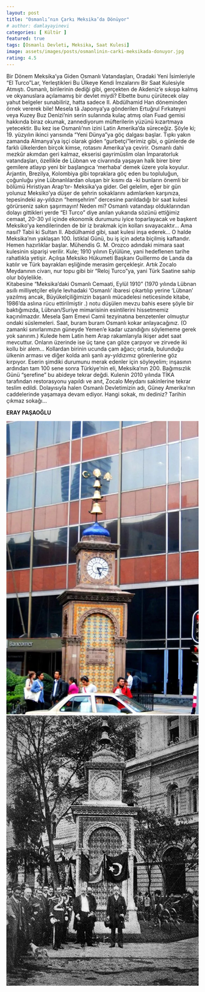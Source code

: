 ```yaml
---
layout: post
title: "Osmanlı’nın Çarkı Meksika’da Dönüyor"
# author: damlayayinevi
categories: [ Kültür ]
featured: true
tags: [Osmanlı Devleti, Meksika, Saat Kulesi]
image: assets/images/posts/osmanlinin-carki-meksikada-donuyor.jpg
rating: 4.5
---
```

Bir Dönem Meksika’ya Giden Osmanlı Vatandaşları, Oradaki Yeni İsimleriyle “El Turco”Lar, Yerleştikleri Bu Ülkeye Kendi İmzalarını Bir Saat Kulesiyle Atmıştı.
Osmanlı, birilerinin dediği gibi, gerçekten de Akdeniz’e sıkışıp kalmış ve okyanuslara açılamamış bir devlet miydi? Elbette bunu çürütecek olay yahut belgeler sunabiliriz, hatta sadece II. Abdülhamid Han döneminden örnek vererek bile! Mesela tâ Japonya’ya gönderilen Ertuğrul Fırkateyni veya Kuzey Buz Denizi’nin serin sularında kulaç atmış olan Fuad gemisi  hakkında biraz okumak, zannediyorum müfterilerin yüzünü kızartmaya yetecektir. 
Bu kez ise Osmanlı’nın izini Latin Amerika’da süreceğiz. Şöyle ki; 19. yüzyılın ikinci yarısında “Yeni Dünya”ya göç dalgası başlar. Tıpkı yakın zamanda Almanya’ya işçi olarak giden “gurbetçi”lerimiz gibi, o günlerde de farklı ülkelerden birçok kimse, rotasını Amerika’ya çevirir. Osmanlı dahi mezkûr akımdan geri kalmaz, ekserisi gayrimüslim olan İmparatorluk vatandaşları, özellikle de Lübnan ve civarında yaşayan halk birer birer gemilere atlayıp yeni bir başlangıca ‘merhaba’ demek üzere yola koyulur. Arjantin, Brezilya, Kolombiya gibi topraklara göç eden bu topluluğun, çoğunluğu yine Lübnanlılardan oluşan bir kısmı da -ki bunların önemli bir bölümü Hıristiyan Arap’tır- Meksika’ya gider. 
Gel gelelim, eğer bir gün yolunuz Meksiko’ya düşer de şehrin sokaklarını adımlarken karşınıza, tepesindeki ay-yıldızın “hemşehrim” dercesine parıldadığı bir saat kulesi görürseniz sakın şaşırmayın! Neden mi? Osmanlı vatandaşı olduklarından dolayı gittikleri yerde “El Turco” diye anılan yukarıda sözünü ettiğimiz cemaat, 20-30 yıl içinde ekonomik durumunu iyice toparlayacak ve başkent Meksiko’ya kendilerinden de bir iz bırakmak için kolları sıvayacaktır… Ama nasıl? Tabii ki Sultan II. Abdülhamid gibi, saat kulesi inşa ederek…
O halde Meksika’nın yaklaşan 100. İstiklal Günü, bu iş için adeta biçilmiş kaftandır. Hemen hazırlıklar başlar. Mühendis G. M. Orozco adındaki mimara  saat kulesinin siparişi verilir. Kule; 1910 yılının Eylülüne, yani hedeflenen tarihe rahatlıkla yetişir. Açılışa Meksiko Hükumeti Başkanı Guillermo de Landa da katılır ve Türk bayrakları eşliğinde merasim gerçekleşir. Artık Zocalo Meydanının civarı, nur topu gibi bir “Reloj Turco”ya, yani Türk Saatine sahip olur böylelikle.  
Kitabesine “Meksika’daki Osmanlı Cemaati, Eylül 1910” (1970 yılında Lübnan asıllı milliyetçiler eliyle levhadaki ‘Osmanlı’ ibaresi çıkartılıp yerine ‘Lübnan’ yazılmış ancak, Büyükelçiliğimizin başarılı mücadelesi neticesinde kitabe, 1986’da aslına rücu ettirilmiştir .) notu düşülen mevzu bahis esere şöyle bir baktığımızda, Lübnan/Suriye mimarisinin esintilerini hissetmemiz kaçınılmazdır. Mesela Şam Emevi Camii tezyinatına benzetenler olmuştur ondaki süslemeleri.  Saat, buram buram Osmanlı kokar anlayacağınız. (O zamanki sınırlarımızın güneyde Yemen’e kadar uzandığını söylememe gerek yok sanırım.)
Kulede hem Latin hem Arap rakamlarıyla ikişer adet saat mevcuttur. Onların üzerinde ise üç tane çan göze çarpıyor ve zirvede iki kollu bir alem… Kollardan birinin ucunda çam ağacı; ortada, bulunduğu ülkenin arması ve diğer kolda anlı şanlı ay-yıldızımız görenlerine göz kırpıyor. 
Eserin şimdiki durumunu merak edenler için söyleyelim; inşasının ardından tam 100 sene sonra Türkiye’nin eli, Meksika’nın 200. Bağımsızlık Günü “şerefine” bu abideye tekrar değdi. Kulenin 2010 yılında TİKA tarafından restorasyonu yapıldı ve anıt, Zocalo Meydanı sakinlerine tekrar teslim edildi.  Dolayısıyla halen Osmanlı Devletimizin adı, Güney Amerika’nın caddelerinde yaşamaya devam ediyor. Hangi sokak, mı dediniz? Tarihin çıkmaz sokağı…

 
 **ERAY PAŞAOĞLU**


<div class="container">
    <div class="row">
        <div class="col-6 col-sm-6">
            <img src="/assets/images/posts/osmanlinin-carki-meksikada-donuyor1.jpg" alt="">
        </div>
        <div class="col-6 col-sm-6">
            <img src="/assets/images/posts/osmanlinin-carki-meksikada-donuyor2.jpg" alt="">
        </div>
</div>
</div>

